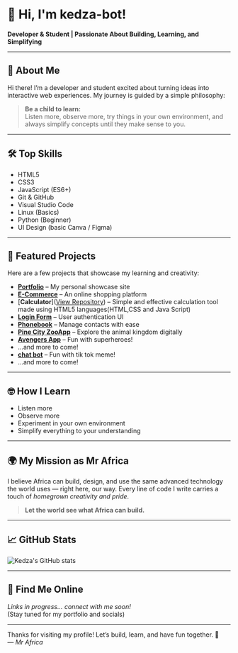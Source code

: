 # 👋 Hi, I'm kedza-bot!

**Developer & Student | Passionate About Building, Learning, and Simplifying**

---

## 🚀 About Me

Hi there! I’m a developer and student excited about turning ideas into interactive web experiences. My journey is guided by a simple philosophy:  
> **Be a child to learn:**  
> Listen more, observe more, try things in your own environment, and always simplify concepts until they make sense to you.

---

## 🛠️ Top Skills

- HTML5  
- CSS3  
- JavaScript (ES6+)  
- Git & GitHub  
- Visual Studio Code  
- Linux (Basics)  
- Python (Beginner)  
- UI Design (basic Canva / Figma)

---

## 🌟 Featured Projects

Here are a few projects that showcase my learning and creativity:

- [**Portfolio**](#) – My personal showcase site  
- [**E-Commerce**](#) – An online shopping platform  
- [**Calculator**]([View Repository](https://github.com/kedza-bot/calculator)) – Simple and effective calculation tool made using HTML5 languages(HTML,CSS and Java Script) 
- [**Login Form**](#) – User authentication UI  
- [**Phonebook**](#) – Manage contacts with ease  
- [**Pine City ZooApp**](#) – Explore the animal kingdom digitally  
- [**Avengers App**](#) – Fun with superheroes!  
- ...and more to come!
-  [**chat bot**](https://kedza-bot.github.io/Mr-africa/) – Fun with tik tok meme!  
- ...and more to come!

---

## 🤓 How I Learn

- Listen more  
- Observe more  
- Experiment in your own environment  
- Simplify everything to your understanding  

---

## 🌍 My Mission as Mr Africa

I believe Africa can build, design, and use the same advanced technology the world uses — right here, our way. Every line of code I write carries a touch of *homegrown creativity and pride*.  
> **Let the world see what Africa can build.**

---

## 📈 GitHub Stats

![Kedza's GitHub stats](https://github-readme-stats.vercel.app/api?username=kedza-bot&show_icons=true&theme=radical)

---

## 🔗 Find Me Online

*Links in progress... connect with me soon!*  
(Stay tuned for my portfolio and socials)

---

Thanks for visiting my profile! Let’s build, learn, and have fun together. 🚀  
— *Mr Africa*

